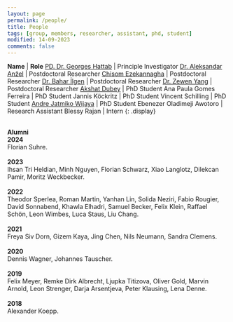 ```yaml
---
layout: page
permalink: /people/
title: People
tags: [group, members, researcher, assistant, phd, student]
modified: 14-09-2023
comments: false
---
```


**Name**    | **Role**
[PD. Dr. Georges Hattab](/hattab)  | Principle Investigator
[Dr. Aleksandar Anžel](https://aanzel.github.io)  | Postdoctoral Researcher
[Chisom Ezekannagha](https://sombiri.github.io)  | Postdoctoral Researcher
[Dr. Bahar İlgen](https://scholar.google.com/citations?hl=en&user=dTdqws0AAAAJ)  | Postdoctoral Researcher
[Dr. Zewen Yang](https://scholar.google.com/citations?user=DbuBsVUAAAAJ&hl)  | Postdoctoral Researcher
[Akshat Dubey](https://www.linkedin.com/in/akshat-dubey-5983b2185/)  | PhD Student
Ana Paula Gomes Ferreira  | PhD Student
Jannis Köckritz  | PhD Student
Vincent Schilling  | PhD Student
[Andre Jatmiko Wijaya](https://www.linkedin.com/in/andre-jatmiko-wijaya-9a0296107/)  | PhD Student
Ebenezer Oladimeji Awotoro  | Research Assistant
Blessy Rajan  | Intern
{: .display}
<br/>
<br/>

**Alumni**
<br/>
**2024**
<br/>
Florian Suhre.
<br/>
<br/>
**2023**
<br/>
Ihsan Tri Heldian, Minh Nguyen, Florian Schwarz, Xiao Langlotz, Dilekcan Pamir, Moritz Weckbecker.
<br/>
<br/>
**2022**
<br/>
Theodor Sperlea, Roman Martin, Yanhan Lin, Solida Neziri, Fabio Rougier, David Sonnabend, Khawla Elhadri, Samuel Becker, Felix Klein, Raffael Schön, Leon Wimbes, Luca Staus, Liu Chang.
<br/>
<br/>
**2021**
<br/>
Freya Siv Dorn, Gizem Kaya, Jing Chen, Nils Neumann, Sandra Clemens.
<br/>
<br/>
**2020**
<br/>
Dennis Wagner, Johannes Tauscher.
<br/>
<br/>
‌**2019**
<br/>
Felix Meyer, Remke Dirk Albrecht, Ljupka Titizova, Oliver Gold, Marvin Arnold, Leon Strenger, Darja Arsentjeva, Peter Klausing, Lena Denne.
<br/>
<br/>
**2018**
<br/>
Alexander Koepp.